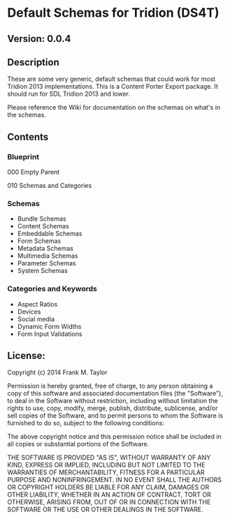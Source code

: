 # Default Schemas for Tridion (DS4T)
## Version: 0.0.4
## Description

These are some very generic, default schemas that could work for most Tridion 2013 implementations. 
This is a Content Porter Export package. It should run for SDL Tridion 2013 and lower.

Please reference the Wiki for documentation on the schemas on what's in the schemas. 

## Contents


### Blueprint

000 Empty Parent

010 Schemas and Categories


### Schemas
+ Bundle Schemas
+ Content Schemas
+ Embeddable Schemas
+ Form Schemas
+ Metadata Schemas
+ Multimedia Schemas
+ Parameter Schemas
+ System Schemas 

### Categories and Keywords
+ Aspect Ratios
+ Devices
+ Social media
+ Dynamic Form Widths
+ Form Input Validations




## License:

Copyright (c) 2014 Frank M. Taylor

Permission is hereby granted, free of charge, to any person obtaining a copy
of this software and associated documentation files (the "Software"), to deal
in the Software without restriction, including without limitation the rights
to use, copy, modify, merge, publish, distribute, sublicense, and/or sell
copies of the Software, and to permit persons to whom the Software is
furnished to do so, subject to the following conditions:

The above copyright notice and this permission notice shall be included in
all copies or substantial portions of the Software.

THE SOFTWARE IS PROVIDED "AS IS", WITHOUT WARRANTY OF ANY KIND, EXPRESS OR
IMPLIED, INCLUDING BUT NOT LIMITED TO THE WARRANTIES OF MERCHANTABILITY,
FITNESS FOR A PARTICULAR PURPOSE AND NONINFRINGEMENT. IN NO EVENT SHALL THE
AUTHORS OR COPYRIGHT HOLDERS BE LIABLE FOR ANY CLAIM, DAMAGES OR OTHER
LIABILITY, WHETHER IN AN ACTION OF CONTRACT, TORT OR OTHERWISE, ARISING FROM,
OUT OF OR IN CONNECTION WITH THE SOFTWARE OR THE USE OR OTHER DEALINGS IN
THE SOFTWARE.